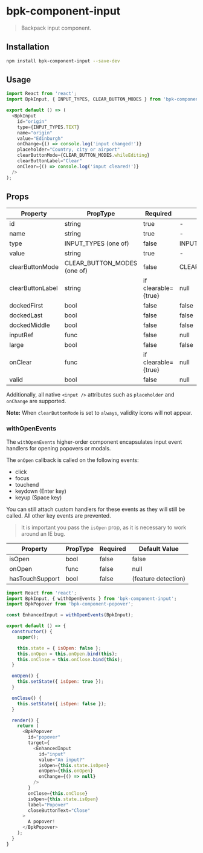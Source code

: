 # bpk-component-input

> Backpack input component.

## Installation

```sh
npm install bpk-component-input --save-dev
```

## Usage

```js
import React from 'react';
import BpkInput, { INPUT_TYPES, CLEAR_BUTTON_MODES } from 'bpk-component-input';

export default () => (
  <BpkInput
    id="origin"
    type={INPUT_TYPES.TEXT}
    name="origin"
    value="Edinburgh"
    onChange={() => console.log('input changed!')}
    placeholder="Country, city or airport"
    clearButtonMode={CLEAR_BUTTON_MODES.whileEditing}
    clearButtonLabel="Clear"
    onClear={() => console.log('input cleared!')}
  />
);
```

## Props

| Property         | PropType             | Required                  | Default Value            |
| ---------------- | -------------------------- | ------------------- | ------------------------ |
| id               | string                     | true                | -                        |
| name             | string                     | true                | -                        |
| type             | INPUT_TYPES (one of)       | false               | INPUT_TYPES.TEXT         |
| value            | string                     | true                | -                        |
| clearButtonMode  | CLEAR_BUTTON_MODES (one of)| false               | CLEAR_BUTTON_MODES.never |
| clearButtonLabel | string                     | if clearable={true} | null                     |
| dockedFirst      | bool                       | false               | false                    |
| dockedLast       | bool                       | false               | false                    |
| dockedMiddle     | bool                       | false               | false                    |
| inputRef         | func                       | false               | null                     |
| large            | bool                       | false               | false                    |
| onClear          | func                       | if clearable={true} | null                     |
| valid            | bool                       | false               | null                     |

Additionally, all native `<input />` attributes such as `placeholder` and `onChange` are supported.

**Note:** When `clearButtonMode` is set to `always`, validity icons will not appear.

### withOpenEvents

The `withOpenEvents` higher-order component encapsulates input event handlers for opening popovers or modals.

The `onOpen` callback is called on the following events:

* click
* focus
* touchend
* keydown (Enter key)
* keyup (Space key)

You can still attach custom handlers for these events as they will still be called. All other key events are prevented.

> It is important you pass the `isOpen` prop, as it is necessary to work around an IE bug.

| Property        | PropType             | Required  | Default Value       |
| --------------- | -------------------- | --------- | ------------------- |
| isOpen          | bool                 | false     | false               |
| onOpen          | func                 | false     | null                |
| hasTouchSupport | bool                 | false     | (feature detection) |

```js
import React from 'react';
import BpkInput, { withOpenEvents } from 'bpk-component-input';
import BpkPopover from 'bpk-component-popover';

const EnhancedInput = withOpenEvents(BpkInput);

export default () => {
  constructor() {
    super();

    this.state = { isOpen: false };
    this.onOpen = this.onOpen.bind(this);
    this.onClose = this.onClose.bind(this);
  }

  onOpen() {
    this.setState({ isOpen: true });
  }

  onClose() {
    this.setState({ isOpen: false });
  }

  render() {
    return (
      <BpkPopover
        id="popover"
        target={
          <EnhancedInput
            id="input"
            value="An input?"
            isOpen={this.state.isOpen}
            onOpen={this.onOpen}
            onChange={() => null}
          />
        }
        onClose={this.onClose}
        isOpen={this.state.isOpen}
        label="Popover"
        closeButtonText="Close"
      >
        A popover!
      </BpkPopover>
    );
  }
}
```
